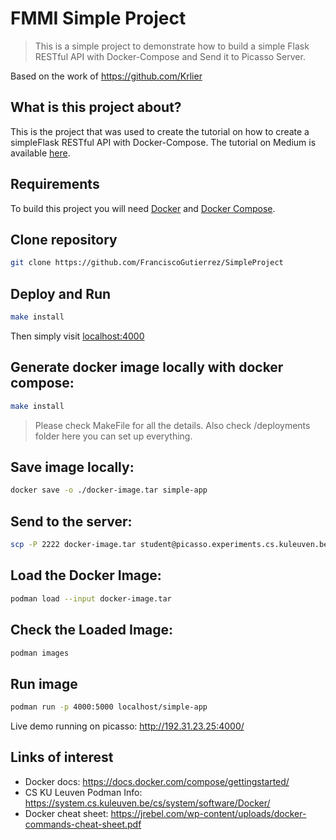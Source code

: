 # FMMI Simple Project
 > This is a simple project to demonstrate how to build a simple Flask RESTful API with Docker-Compose and Send it to Picasso Server.

Based on the work of https://github.com/Krlier

## What is this project about?

This is the project that was used to create the tutorial on how to create a simpleFlask RESTful API with Docker-Compose.
The tutorial on Medium is available [here].

## Requirements

To build this project you will need [Docker][Docker Install] and [Docker Compose][Docker Compose Install].

## Clone repository

```sh
git clone https://github.com/FranciscoGutierrez/SimpleProject
```

## Deploy and Run  

```sh
make install
```

Then simply visit [localhost:4000][App]

## Generate docker image locally with docker compose:

```sh
make install
```
> Please check MakeFile for all the details. Also check /deployments folder here you can set up everything.

## Save image locally:

```sh
docker save -o ./docker-image.tar simple-app
```
## Send to the server:

```sh
scp -P 2222 docker-image.tar student@picasso.experiments.cs.kuleuven.be:~
```
><use-your-password>

## Load the Docker Image:
```sh
podman load --input docker-image.tar
```

## Check the Loaded Image:
```sh
podman images
```
## Run image
```sh
podman run -p 4000:5000 localhost/simple-app 
```
Live demo running on picasso: http://192.31.23.25:4000/

## Links of interest

- Docker docs: https://docs.docker.com/compose/gettingstarted/
- CS KU Leuven Podman Info: https://system.cs.kuleuven.be/cs/system/software/Docker/
- Docker cheat sheet: https://jrebel.com/wp-content/uploads/docker-commands-cheat-sheet.pdf


[Docker Install]:  https://docs.docker.com/install/
[Docker Compose Install]: https://docs.docker.com/compose/install/
[App]: http://127.0.0.1:4000
[here]: https://medium.com/@daniel.carlier/how-to-build-a-simple-flask-restful-api-with-docker-compose-2d849d738137
